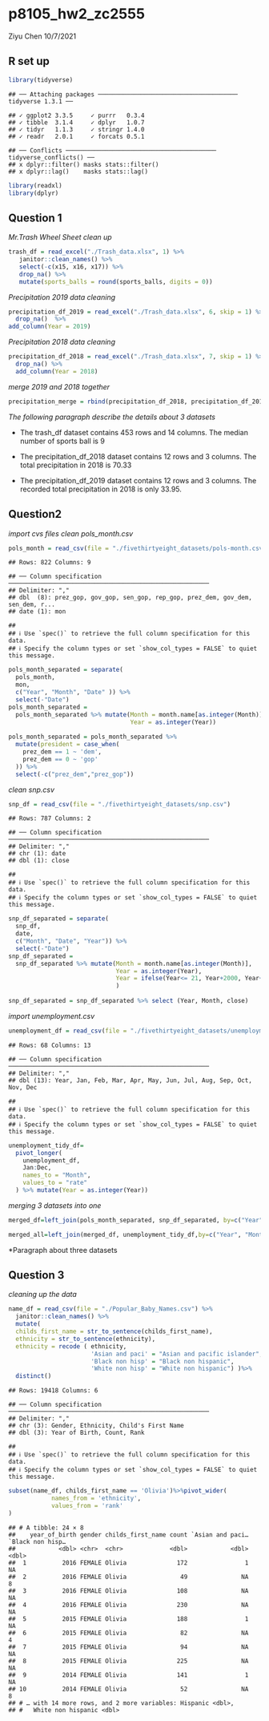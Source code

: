 p8105\_hw2\_zc2555
================
Ziyu Chen
10/7/2021

## R set up

``` r
library(tidyverse)
```

    ## ── Attaching packages ─────────────────────────────────────── tidyverse 1.3.1 ──

    ## ✓ ggplot2 3.3.5     ✓ purrr   0.3.4
    ## ✓ tibble  3.1.4     ✓ dplyr   1.0.7
    ## ✓ tidyr   1.1.3     ✓ stringr 1.4.0
    ## ✓ readr   2.0.1     ✓ forcats 0.5.1

    ## ── Conflicts ────────────────────────────────────────── tidyverse_conflicts() ──
    ## x dplyr::filter() masks stats::filter()
    ## x dplyr::lag()    masks stats::lag()

``` r
library(readxl)
library(dplyr)
```

## Question 1

*Mr.Trash Wheel Sheet clean up*

``` r
trash_df = read_excel("./Trash_data.xlsx", 1) %>%
   janitor::clean_names() %>%
   select(-c(x15, x16, x17)) %>%
   drop_na() %>%
   mutate(sports_balls = round(sports_balls, digits = 0)) 
```

*Precipitation 2019 data cleaning*

``` r
precipitation_df_2019 = read_excel("./Trash_data.xlsx", 6, skip = 1) %>%
  drop_na()  %>%
add_column(Year = 2019)
```

*Precipitation 2018 data cleaning*

``` r
precipitation_df_2018 = read_excel("./Trash_data.xlsx", 7, skip = 1) %>%
  drop_na() %>%
  add_column(Year = 2018)
```

*merge 2019 and 2018 together*

``` r
precipitation_merge = rbind(precipitation_df_2018, precipitation_df_2019)
```

*The following paragraph describe the details about 3 datasets*

-   The trash\_df dataset contains 453 rows and 14 columns. The median
    number of sports ball is 9

-   The precipitation\_df\_2018 dataset contains 12 rows and 3 columns.
    The total precipitation in 2018 is 70.33

-   The precipitation\_df\_2019 dataset contains 12 rows and 3 columns.
    The recorded total precipitation in 2018 is only 33.95.

## Question2

*import cvs files* *clean pols\_month.csv*

``` r
pols_month = read_csv(file = "./fivethirtyeight_datasets/pols-month.csv")
```

    ## Rows: 822 Columns: 9

    ## ── Column specification ────────────────────────────────────────────────────────
    ## Delimiter: ","
    ## dbl  (8): prez_gop, gov_gop, sen_gop, rep_gop, prez_dem, gov_dem, sen_dem, r...
    ## date (1): mon

    ## 
    ## ℹ Use `spec()` to retrieve the full column specification for this data.
    ## ℹ Specify the column types or set `show_col_types = FALSE` to quiet this message.

``` r
pols_month_separated = separate(
  pols_month,
  mon,
  c("Year", "Month", "Date" )) %>%
  select(-"Date")
pols_month_separated =
  pols_month_separated %>% mutate(Month = month.name[as.integer(Month)],
                                  Year = as.integer(Year)) 
  
pols_month_separated = pols_month_separated %>%
  mutate(president = case_when(
    prez_dem == 1 ~ 'dem',
    prez_dem == 0 ~ 'gop'
  )) %>%
  select(-c("prez_dem","prez_gop"))
```

*clean snp.csv*

``` r
snp_df = read_csv(file = "./fivethirtyeight_datasets/snp.csv")
```

    ## Rows: 787 Columns: 2

    ## ── Column specification ────────────────────────────────────────────────────────
    ## Delimiter: ","
    ## chr (1): date
    ## dbl (1): close

    ## 
    ## ℹ Use `spec()` to retrieve the full column specification for this data.
    ## ℹ Specify the column types or set `show_col_types = FALSE` to quiet this message.

``` r
snp_df_separated = separate(
  snp_df,
  date,
  c("Month", "Date", "Year")) %>%
  select(-"Date")
snp_df_separated =
  snp_df_separated %>% mutate(Month = month.name[as.integer(Month)],
                              Year = as.integer(Year),
                              Year = ifelse(Year<= 21, Year+2000, Year+1900)
                              )
  
snp_df_separated = snp_df_separated %>% select (Year, Month, close)
```

*import unemployment.csv*

``` r
unemployment_df = read_csv(file = "./fivethirtyeight_datasets/unemployment.csv")
```

    ## Rows: 68 Columns: 13

    ## ── Column specification ────────────────────────────────────────────────────────
    ## Delimiter: ","
    ## dbl (13): Year, Jan, Feb, Mar, Apr, May, Jun, Jul, Aug, Sep, Oct, Nov, Dec

    ## 
    ## ℹ Use `spec()` to retrieve the full column specification for this data.
    ## ℹ Specify the column types or set `show_col_types = FALSE` to quiet this message.

``` r
unemployment_tidy_df= 
  pivot_longer(
    unemployment_df,
    Jan:Dec,
    names_to = "Month",
    values_to = "rate"
  ) %>% mutate(Year = as.integer(Year))
```

*merging 3 datasets into one*

``` r
merged_df=left_join(pols_month_separated, snp_df_separated, by=c("Year", "Month"))

merged_all=left_join(merged_df, unemployment_tidy_df,by=c("Year", "Month"))
```

\*Paragraph about three datasets

## Question 3

*cleaning up the data*

``` r
name_df = read_csv(file = "./Popular_Baby_Names.csv") %>%
  janitor::clean_names() %>%
  mutate(
  childs_first_name = str_to_sentence(childs_first_name),
  ethnicity = str_to_sentence(ethnicity),
  ethnicity = recode ( ethnicity,
                       'Asian and paci' = "Asian and pacific islander",
                       'Black non hisp' = "Black non hispanic",
                       'White non hisp' = "White non hispanic") )%>%
  distinct()
```

    ## Rows: 19418 Columns: 6

    ## ── Column specification ────────────────────────────────────────────────────────
    ## Delimiter: ","
    ## chr (3): Gender, Ethnicity, Child's First Name
    ## dbl (3): Year of Birth, Count, Rank

    ## 
    ## ℹ Use `spec()` to retrieve the full column specification for this data.
    ## ℹ Specify the column types or set `show_col_types = FALSE` to quiet this message.

``` r
subset(name_df, childs_first_name == 'Olivia')%>%pivot_wider(
            names_from = 'ethnicity',
            values_from = 'rank'
)
```

    ## # A tibble: 24 × 8
    ##    year_of_birth gender childs_first_name count `Asian and paci… `Black non hisp…
    ##            <dbl> <chr>  <chr>             <dbl>            <dbl>            <dbl>
    ##  1          2016 FEMALE Olivia              172                1               NA
    ##  2          2016 FEMALE Olivia               49               NA                8
    ##  3          2016 FEMALE Olivia              108               NA               NA
    ##  4          2016 FEMALE Olivia              230               NA               NA
    ##  5          2015 FEMALE Olivia              188                1               NA
    ##  6          2015 FEMALE Olivia               82               NA                4
    ##  7          2015 FEMALE Olivia               94               NA               NA
    ##  8          2015 FEMALE Olivia              225               NA               NA
    ##  9          2014 FEMALE Olivia              141                1               NA
    ## 10          2014 FEMALE Olivia               52               NA                8
    ## # … with 14 more rows, and 2 more variables: Hispanic <dbl>,
    ## #   White non hispanic <dbl>
